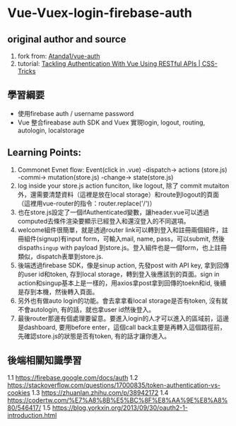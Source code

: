 # Vue-Vuex-login-firebase-auth

## original author and source
1. fork from: [Atanda1/vue-auth](https://github.com/Atanda1/vue-auth)
2. tutorial: [Tackling Authentication With Vue Using RESTful APIs | CSS-Tricks](https://css-tricks.com/tackling-authentication-with-vue-using-restful-apis/)


## 學習綱要
- 使用firebase auth / username password
- Vue 整合fireabase auth SDK and Vuex 實現login, logout, routing, autologin, localstorage


## Learning Points:
1. Commonet Evnet flow: Event(click in .vue) -dispatch-> actions (store.js) -commi-> mutation(store.js) -change-> state(store.js)
2. log inside your store.js action funciton, like logout, 除了 commit mutaiton外，還需要清楚資料（這裡是放在local storage）和route到logout的頁面（這裡用vue-router的指令：router.replace('/')）
3. 也在store.js設定了一個ifAuthenticated變數，讓header.vue可以透過computed去條件渲染要顯示已經登入和還沒登入的不同選項。
4. welcome組件很簡單，就是透過router link可以轉到登入和註冊兩個組件，註冊組件(signup)有input form，可輸入mail, name, pass，可以submit, 然後dispath`singup` with payload 到store.js。登入組件也是一個form，也上註冊類似，dispatch表單到store.js.
5. 後端透過firebase SDK，像是sinup action, 先發post with API key, 拿到回傳的user id和token, 存到local storage，轉到登入後應該到的頁面。sign in action和singup基本上是一樣的，用axios拿post拿到回傳的toekn和id, 後續是存到本機，然後轉入頁面。
6. 另外也有做auto login的功能。會去拿拿看local storage是否有token, 沒有就不會autologin, 有的話，就也拿user id然後登入。
7. 最後router那邊有個處理要留意。要進入login的人才可以進入的區域前，這邊是dashboard, 要用before enter，這個call back主要是再轉入這個路徑前，先確認store.js的狀態是否有token, 有的話才讓你進入。


## 後端相關知識學習
1.1 https://firebase.google.com/docs/auth
1.2 https://stackoverflow.com/questions/17000835/token-authentication-vs-cookies
1.3 https://zhuanlan.zhihu.com/p/38942172
1.4 https://codertw.com/%E7%A8%8B%E5%BC%8F%E8%AA%9E%E8%A8%80/546417/
1.5 https://blog.yorkxin.org/2013/09/30/oauth2-1-introduction.html
